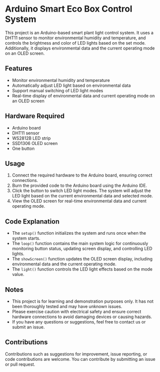 # Arduino Smart Eco Box Control System

This project is an Arduino-based smart plant light control system. It uses a DHT11 sensor to monitor environmental humidity and temperature, and controls the brightness and color of LED lights based on the set mode. Additionally, it displays environmental data and the current operating mode on an OLED screen.

## Features

- Monitor environmental humidity and temperature
- Automatically adjust LED light based on environmental data
- Support manual switching of LED light modes
- Real-time display of environmental data and current operating mode on an OLED screen

## Hardware Required

- Arduino board
- DHT11 sensor
- WS2812B LED strip
- SSD1306 OLED screen
- One button

## Usage

1. Connect the required hardware to the Arduino board, ensuring correct connections.
2. Burn the provided code to the Arduino board using the Arduino IDE.
3. Click the button to switch LED light modes. The system will adjust the LED light based on the current environmental data and selected mode.
4. View the OLED screen for real-time environmental data and current operating mode.

## Code Explanation

- The `setup()` function initializes the system and runs once when the system starts.
- The `loop()` function contains the main system logic for continuously monitoring button status, updating screen display, and controlling LED lights.
- The `showScreen()` function updates the OLED screen display, including environmental data and the current operating mode.
- The `light()` function controls the LED light effects based on the mode value.

## Notes

- This project is for learning and demonstration purposes only. It has not been thoroughly tested and may have unknown issues.
- Please exercise caution with electrical safety and ensure correct hardware connections to avoid damaging devices or causing hazards.
- If you have any questions or suggestions, feel free to contact us or submit an issue.

## Contributions

Contributions such as suggestions for improvement, issue reporting, or code contributions are welcome. You can contribute by submitting an issue or pull request.
